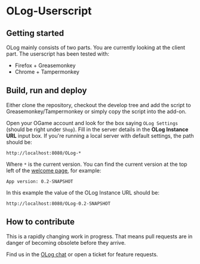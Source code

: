 
OLog-Userscript
===============

Getting started
---------------

OLog mainly consists of two parts. You are currently looking at the client part.
The userscript has been tested with:

- Firefox + Greasemonkey
- Chrome + Tampermonkey

Build, run and deploy
---------------------

Either clone the repository, checkout the develop tree and add the script to Greasemonkey/Tampermonkey or simply copy the script into the add-on.

Open your OGame account and look for the box saying `OLog Settings` (should be right under `Shop`). Fill in the server details in the **OLog Instance URL** input box. If you're running a local server with default settings, the path should be:

    http://localhost:8080/OLog-*

Where `*` is the current version.
You can find the current version at the top left of the [welcome page](http://localhost:8080), for example:

    App version: 0.2-SNAPSHOT

In this example the value of the OLog Instance URL should be:

    http://localhost:8080/OLog-0.2-SNAPSHOT

How to contribute
-----------------

This is a rapidly changing work in progress. That means pull requests are in danger of becoming obsolete before they arrive.

Find us in the [OLog chat](http://chat.stackexchange.com/rooms/30740/olog-ogame-logger-and-personal-assistant) or open a ticket for feature requests.
